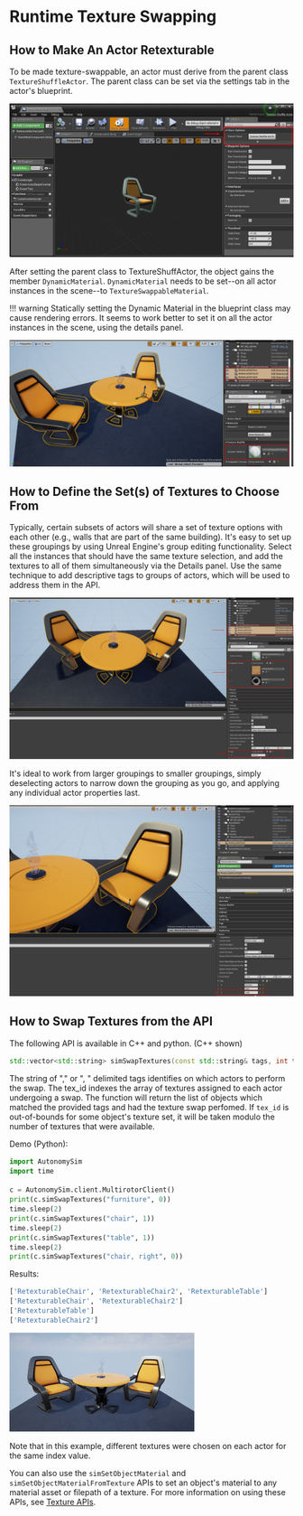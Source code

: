 # Runtime Texture Swapping

## How to Make An Actor Retexturable

To be made texture-swappable, an actor must derive from the parent class `TextureShuffleActor`. The parent class can be set via the settings tab in the actor's blueprint.

![Parent Class](images/tex_shuffle_actor.png)

After setting the parent class to TextureShuffActor, the object gains the member `DynamicMaterial`. `DynamicMaterial` needs to be set--on all actor instances in the scene--to `TextureSwappableMaterial`.

!!! warning
    Statically setting the Dynamic Material in the blueprint class may cause rendering errors. It seems to work better to set it on all the actor instances in the scene, using the details panel.

![TextureSwappableMaterial](images/tex_swap_material.png)

## How to Define the Set(s) of Textures to Choose From

Typically, certain subsets of actors will share a set of texture options with each other (e.g., walls that are part of the same building). It's easy to set up these groupings by using Unreal Engine's group editing functionality. Select all the instances that should have the same texture selection, and add the textures to all of them simultaneously via the Details panel. Use the same technique to add descriptive tags to groups of actors, which will be used to address them in the API.

![Group Editing](images/tex_swap_group_editing.png)

It's ideal to work from larger groupings to smaller groupings, simply deselecting actors to narrow down the grouping as you go, and applying any individual actor properties last.

![Subset Editing](images/tex_swap_subset.png)

## How to Swap Textures from the API

The following API is available in C++ and python. (C++ shown)

```cpp
std::vector<std::string> simSwapTextures(const std::string& tags, int tex_id);
```

The string of "," or ", " delimited tags identifies on which actors to perform the swap. The tex_id indexes the array of textures assigned to each actor undergoing a swap. The function will return the list of objects which matched the provided tags and had the texture swap perfomed. If `tex_id` is out-of-bounds for some object's texture set, it will be taken modulo the number of textures that were available.

Demo (Python):

```python
import AutonomySim
import time

c = AutonomySim.client.MultirotorClient()
print(c.simSwapTextures("furniture", 0))
time.sleep(2)
print(c.simSwapTextures("chair", 1))
time.sleep(2)
print(c.simSwapTextures("table", 1))
time.sleep(2)
print(c.simSwapTextures("chair, right", 0))
```

Results:

```bash
['RetexturableChair', 'RetexturableChair2', 'RetexturableTable']
['RetexturableChair', 'RetexturableChair2']
['RetexturableTable']
['RetexturableChair2']
```

![Demo](images/tex_swap_demo.gif)

Note that in this example, different textures were chosen on each actor for the same index value.

You can also use the `simSetObjectMaterial` and `simSetObjectMaterialFromTexture` APIs to set an object's material to any material asset or filepath of a texture. For more information on using these APIs, see [Texture APIs](apis.md#texture-apis).
